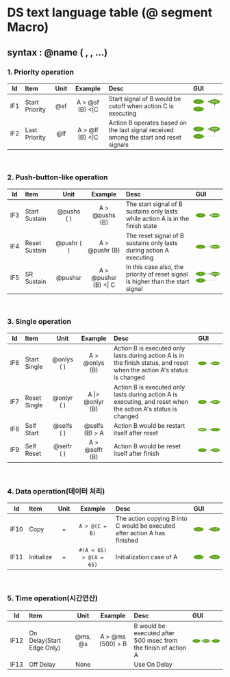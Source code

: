 # DS text language table (@ segment Macro)

##  syntax :  @name ( , , ...)




### 1. Priority operation

|Id| Item | Unit | Example| Desc | GUI |
|:---:|:----|:--:|:---:|:----|:---|
|IF1|Start Priority | @sf | A > @sf (B) <\|C  | Start signal of B would be cutoff when action C is executing | ![AAA](./png/IF1.dio.png)|
|IF2|Last Priority  |  @lf  | A > @lf (B) <\|C | Action B operates based on the last signal received among the start and reset signals | ![AAA](./png/IF2.dio.png)|
</BR>

### 2. Push-button-like operation

|Id| Item | Unit | Example| Desc | GUI |
|:---:|:----|:--:|:---:|:----|:---|
|IF3|Start Sustain | @pushs ( ) | A > @pushs (B)  | The start signal of B sustains only lasts while action A is in the finish state |  ![AAA](./png/IF3.dio.png)|
|IF4|Reset Sustain | @pushr ( ) | A > @pushr (B)  | The reset signal of B sustains only lasts during action A executing |  ![AAA](./png/IF4.dio.png)|
|IF5|SR Sustain | @pushsr | A > @pushsr (B)  <\| C | In this case also, the priority of reset signal is higher than the start signal |  ![AAA](./png/IF5.dio.png)|

</BR>



### 3. Single  operation

|Id| Item | Unit | Example| Desc | GUI |
|:---:|:----|:--:|:---:|:----|:---|
|IF6|Start Single | @onlys  ( )| A > @onlys (B)  | Action B is executed only lasts during action A is in the finish status, and reset when the action A's status is changed |  ![AAA](./png/IF6.dio.png)|
|IF7|Reset Single | @onlyr ( )| A \|> @onlyr (B)  | Action B is executed only lasts during action A is executing, and reset when the action A's status is changed |  ![AAA](./png/IF7.dio.png)|
|IF8|Self Start | @selfs ( )| @selfs (B) > A   | Action B would be restart itself after reset |  ![AAA](./png/IF8.dio.png)|
|IF9|Self Reset | @selfr ( )| A > @selfr (B)    | Action B would be reset itself after finish |  ![AAA](./png/IF9.dio.png)|
</BR>


### 4. Data operation(데이터 처리)

|Id| Item | Unit | Example| Desc |  GUI |
|:---:|:----|:--:|:---:|:----|:---|
|IF10|Copy | `=` | `A > @(C = B)`  | The action copying B into C would be executed after action A has finished|![AAA](./png/IF10.dio.png)|
|IF11|Initialize|`=` |`#(A < 65) > @(A = 65)`| Initialization case of A |![AAA](./png/IF10.dio.png)|

</BR>


### 5. Time operation(시간연산)

|Id| Item | Unit | Example| Desc |  GUI |
|:---:|:----|:--:|:---:|:----|:---|
|IF12|On Delay(Start Edge Only) | @ms, @s| A > @ms (500) > B  | B would be executed after 500 msec from the finish of action A|![AAA](./png/IF12.dio.png)|
|IF13|Off Delay |None || Use On Delay    ||

</BR>
